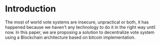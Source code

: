 # Introduction

The most of world vote systems are insecure, unpractical or both, it has happened because we haven't any technology to do it in the right way until now. In this paper, we are proposing a solution to decentralize vote system using a Blockchain architecture based on bitcoin implementation.

